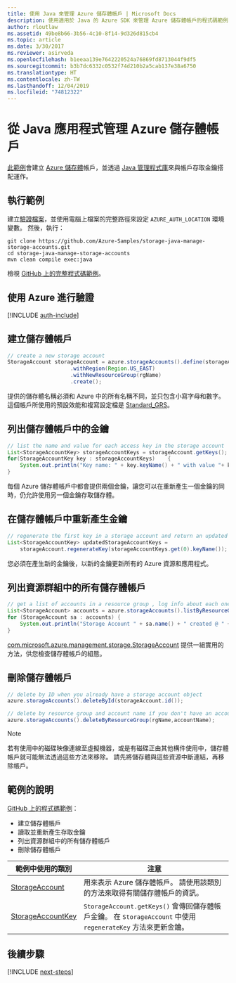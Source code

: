 ```yaml
---
title: 使用 Java 來管理 Azure 儲存體帳戶 | Microsoft Docs
description: 使用適用於 Java 的 Azure SDK 來管理 Azure 儲存體帳戶的程式碼範例
author: rloutlaw
ms.assetid: 49be8b66-3b56-4c10-8f14-9d326d815cb4
ms.topic: article
ms.date: 3/30/2017
ms.reviewer: asirveda
ms.openlocfilehash: b1eeaa139e7642220524a76869fd8713044f9df5
ms.sourcegitcommit: b3b7dc6332c0532f74d210b2a5cab137e38a6750
ms.translationtype: HT
ms.contentlocale: zh-TW
ms.lasthandoff: 12/04/2019
ms.locfileid: "74812322"
---
```

# <a name="manage-azure-storage-accounts-from-your-java-applications"></a>從 Java 應用程式管理 Azure 儲存體帳戶

[此範例](https://github.com/Azure-Samples/storage-java-manage-storage-accounts)會建立 [Azure 儲存體](https://docs.microsoft.com/azure/storage/storage-introduction)帳戶，並透過 [Java 管理程式庫](https://github.com/Azure/azure-sdk-for-java)來與帳戶存取金鑰搭配運作。 

## <a name="run-the-sample"></a>執行範例

建立[驗證檔案](https://github.com/Azure/azure-sdk-for-java/blob/master/AUTH.md)，並使用電腦上檔案的完整路徑來設定 `AZURE_AUTH_LOCATION` 環境變數。 然後，執行：

```
git clone https://github.com/Azure-Samples/storage-java-manage-storage-accounts.git
cd storage-java-manage-storage-accounts
mvn clean compile exec:java
```

檢視 [GitHub 上的完整程式碼範例](https://github.com/Azure-Samples/storage-java-manage-storage-accounts)。

## <a name="authenticate-with-azure"></a>使用 Azure 進行驗證

[!INCLUDE [auth-include](includes/java-auth-include.md)] 

## <a name="create-a-storage-account"></a>建立儲存體帳戶

```java
// create a new storage account
StorageAccount storageAccount = azure.storageAccounts().define(storageAccountName)
                    .withRegion(Region.US_EAST)
                    .withNewResourceGroup(rgName)
                    .create();
```

提供的儲存體名稱必須和 Azure 中的所有名稱不同，並只包含小寫字母和數字。 這個帳戶所使用的預設效能和複寫設定檔是 [Standard_GRS](https://docs.microsoft.com/azure/storage/storage-redundancy#geo-redundant-storage)。

## <a name="list-keys-in-a-storage-account"></a>列出儲存體帳戶中的金鑰
```java
// list the name and value for each access key in the storage account
List<StorageAccountKey> storageAccountKeys = storageAccount.getKeys();
for(StorageAccountKey key : storageAccountKeys)    {
    System.out.println("Key name: " + key.keyName() + " with value "+ key.value());
}
```

每個 Azure 儲存體帳戶中都會提供兩個金鑰，讓您可以在重新產生一個金鑰的同時，仍允許使用另一個金鑰存取儲存體。

## <a name="regenerate-a-key-in-a-storage-account"></a>在儲存體帳戶中重新產生金鑰

```java
// regenerate the first key in a storage account and return an updated list of keys 
List<StorageAccountKey> updatedStorageAccountKeys =
    storageAccount.regenerateKey(storageAccountKeys.get(0).keyName());
```

您必須在產生新的金鑰後，以新的金鑰更新所有的 Azure 資源和應用程式。

## <a name="list-all-storage-accounts-in-a-resource-group"></a>列出資源群組中的所有儲存體帳戶
```java
// get a list of accounts in a resource group , log info about each one
List<StorageAccount> accounts = azure.storageAccounts().listByResourceGroup(rgName);
for (StorageAccount sa : accounts) {
    System.out.println("Storage Account " + sa.name() + " created @ " + sa.creationTime());
}
```

[com.microsoft.azure.management.storage.StorageAccount](https://docs.microsoft.com/java/api/com.microsoft.azure.management.storage._storage_account) 提供一組實用的方法，供您檢查儲存體帳戶的組態。

## <a name="delete-a-storage-account"></a>刪除儲存體帳戶
```java
// delete by ID when you already have a storage account object
azure.storageAccounts().deleteById(storageAccount.id());

// delete by resource group and account name if you don't have an account object
azure.storageAccounts().deleteByResourceGroup(rgName,accountName);
```

> [!NOTE]
> 若有使用中的磁碟映像連線至虛擬機器，或是有磁碟正由其他構件使用中，儲存體帳戶就可能無法透過這些方法來移除。 請先將儲存體與這些資源中斷連結，再移除帳戶。

## <a name="sample-explanation"></a>範例的說明

[GitHub 上的程式碼範例](https://github.com/Azure-Samples/storage-java-manage-storage-accounts)：

- 建立儲存體帳戶
- 讀取並重新產生存取金鑰
- 列出資源群組中的所有儲存體帳戶
- 刪除儲存體帳戶 

| 範例中使用的類別 | 注意
|-------|-------|
| [StorageAccount](https://docs.microsoft.com/java/api/com.microsoft.azure.management.storage._storage_account)  | 用來表示 Azure 儲存體帳戶。 請使用該類別的方法來取得有關儲存體帳戶的資訊。
| [StorageAccountKey](https://docs.microsoft.com/java/api/com.microsoft.azure.management.storage._storage_account_key) | `StorageAccount.getKeys()` 會傳回儲存體帳戶金鑰。 在 `StorageAccount` 中使用 `regenerateKey` 方法來更新金鑰。

## <a name="next-steps"></a>後續步驟

[!INCLUDE [next-steps](includes/java-next-steps.md)]